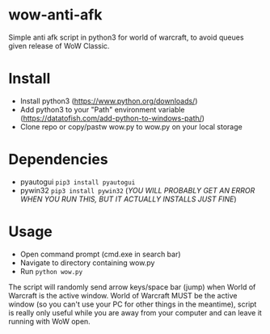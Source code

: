 # wow-anti-afk
Simple anti afk script in python3 for world of warcraft, to avoid queues given release of WoW Classic.

# Install
- Install python3 (https://www.python.org/downloads/)
- Add python3 to your "Path" environment variable (https://datatofish.com/add-python-to-windows-path/)
- Clone repo or copy/pastw wow.py to wow.py on your local storage

# Dependencies
- pyautogui `pip3 install pyautogui`
- pywin32 `pip3 install pywin32` (_YOU WILL PROBABLY GET AN ERROR WHEN YOU RUN THIS, BUT IT ACTUALLY INSTALLS JUST FINE_)

# Usage
- Open command prompt (cmd.exe in search bar)
- Navigate to directory containing wow.py
- Run `python wow.py`

The script will randomly send arrow keys/space bar (jump) when World of Warcraft is the active window. World of Warcraft MUST be the active window (so you can't use your PC for other things in the meantime), script is really only useful while you are away from your computer and can leave it running with WoW open.
